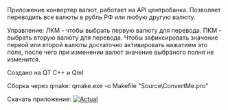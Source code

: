 Приложение конвертер валют, работает на API центробанка. Позволяет переводить все валюты в рубль РФ или любую другую валюту.

Управление: ЛКМ - чтобы выбрать первую валюту для перевода. ПКМ - выбрать вторую валюту для перевода. Чтобы зафиксировать значение первой или второй валюты достаточно активировать нажатием это поле, после чего при изменении валют значение выбраного полня не изменится.

Создано на QT С++ и Qml

Сборка через qmake: qmake.exe -o Makefile "Source\ConvertMe.pro"

Скачать приложение: [![Actual](https://img.shields.io/badge/Release-1.0-green)](https://github.com/AntKerf/Examples/releases/tag/v1.0)
